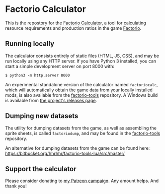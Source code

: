 # Factorio Calculator

This is the repostory for the [Factorio Calculator](https://kirkmcdonald.github.io/calc.html), a tool for calculating resource requirements and production ratios in the game [Factorio](https://factorio.com/).

## Running locally

The calculator consists entirely of static files (HTML, JS, CSS), and may be run locally using any HTTP server. If you have Python 3 installed, you can start a simple development server on port 8000 with:

```text
$ python3 -m http.server 8000
```

An experimental standalone version of the calculator named `factoriocalc`, which will automatically obtain the game data from your locally installed mods, is also available from the [factorio-tools](https://github.com/KirkMcDonald/factorio-tools) repository. A Windows build is available from [the project's releases page](https://github.com/KirkMcDonald/factorio-tools/releases).

## Dumping new datasets

The utility for dumping datasets from the game, as well as assembling the sprite sheets, is called `factoriodump`, and may be found in the [factorio-tools](https://github.com/KirkMcDonald/factorio-tools) repository.

An alternative for dumping datasets from the game can be found here: https://bitbucket.org/hhrhhr/factorio-tools-lua/src/master/

## Support the calculator

Please consider donating to [my Patreon campaign](https://www.patreon.com/kirkmcdonald). Any amount helps. And thank you!
